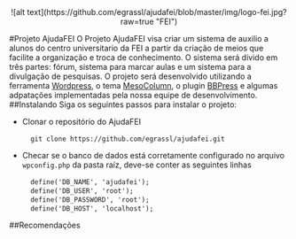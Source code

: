 <div style="text-align:center">
![alt text](https://github.com/egrassl/ajudafei/blob/master/img/logo-fei.jpg?raw=true "FEI")
</div>


#Projeto AjudaFEI
O Projeto AjudaFEI visa criar um sistema de auxilio a alunos do centro universitario da FEI a partir da criação de meios que facilite a organização e troca de conhecimento. O sistema será divido em três partes: fórum, sistema para marcar aulas e um sistema para a divulgação de pesquisas. O projeto será desenvolvido utilizando a ferramenta [Wordpress](https://br.wordpress.com  "Wordpress"), o tema [MesoColumn](https://wordpress.org/themes/mesocolumn/  "MesoColumn"), o plugin [BBPress](https://bbpress.org  "BBPress") e algumas adpatações implementadas pela nossa equipe de desenvolvimento.
##Instalando
Siga os seguintes passos para instalar o projeto:

* Clonar o repositório do AjudaFEI

		git clone https://github.com/egrassl/ajudafei.git

* Checar se o banco de dados está corretamente configurado no arquivo `wpconfig.php` da pasta raíz, deve-se conter as seguintes linhas

		define('DB_NAME', 'ajudafei');
		define('DB_USER', 'root');
		define('DB_PASSWORD', 'root');
		define('DB_HOST', 'localhost');

##Recomendações

